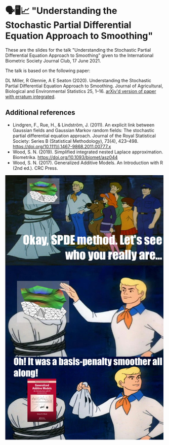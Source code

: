 # 🗣🖥📈 "Understanding the Stochastic Partial Differential Equation Approach to Smoothing"

These are the slides for the talk "Understanding the Stochastic Partial Differential Equation Approach to Smoothing" given to the International Biometric Society Journal Club, 17 June 2021.

The talk is based on the following paper:

DL Miller, R Glennie, A E Seaton (2020). Understanding the Stochastic Partial Differential Equation Approach to Smoothing. Journal of Agricultural, Biological and Environmental Statistics 25, 1–16. [arXiv'd version of paper with erratum integrated](http://arxiv.org/abs/2001.07623).

## Additional references

- Lindgren, F., Rue, H., & Lindström, J. (2011). An explicit link between Gaussian fields and Gaussian Markov random fields: The stochastic partial differential equation approach. Journal of the Royal Statistical Society: Series B (Statistical Methodology), 73(4), 423–498. https://doi.org/10.1111/j.1467-9868.2011.00777.x
- Wood, S. N. (2019). Simplified integrated nested Laplace approximation. Biometrika. https://doi.org/10.1093/biomet/asz044
- Wood, S. N. (2017). Generalized Additive Models. An Introduction with R (2nd ed.). CRC Press.

![Scooby Doo and the gang unmasking the SPDE method to reveal that is, in fact, a basis-penalty smoother](https://raw.githubusercontent.com/dill/SPDE-talk-IBS/main/figures/scooby.png)
